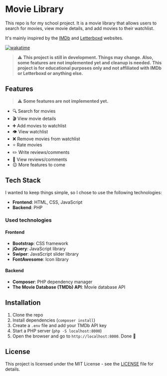 # Movie Library

This repo is for my school project. It is a movie library that allows users to search for movies, view movie details, and add movies to their watchlist.

It's mainly inspired by the [IMDb](https://www.imdb.com/) and [Letterboxd](https://letterboxd.com/) websites.

[![wakatime](https://wakatime.com/badge/user/bc316344-3491-45bf-9757-ebf0dd1cdca6/project/21616891-78a1-4c3f-8e69-604289c1eeb5.svg)](https://wakatime.com/badge/user/bc316344-3491-45bf-9757-ebf0dd1cdca6/project/21616891-78a1-4c3f-8e69-604289c1eeb5)

> :warning: **This project is still in development. Things may change. Also, some features are not implemented yet and cleanup is needed.**
> **This project is for educational purposes only and not affiliated with IMDb or Letterboxd or anything else.**

## Features

> :warning: **Some features are not implemented yet.**

- :mag: Search for movies
- :clapper: View movie details
- :heavy_plus_sign: Add movies to watchlist
- :eye: View watchlist
- :x: Remove movies from watchlist
- :star: Rate movies
- :pencil2: Write reviews/comments
- :speech_balloon: View reviews/comments
- :wink: More features to come

## Tech Stack

I wanted to keep things simple, so I chose to use the following technologies:

- **Frontend**: HTML, CSS, JavaScript
- **Backend**: PHP

### Used technologies

#### Frontend

- **Bootstrap**: CSS framework
- **jQuery**: JavaScript library
- **Swiper**: JavaScript slider library
- **FontAwesome**: Icon library

#### Backend

- **Composer**: PHP dependency manager
- **The Movie Database (TMDb) API**: Movie database API

## Installation

1. Clone the repo
2. Install dependencies (`composer install`)
3. Create a `.env` file and add your TMDb API key
4. Start a PHP server (`php -S localhost:8000`)
5. Open the browser and go to `http://localhost:8000`. Done :tada:

## License

This project is licensed under the MIT License - see the [LICENSE](LICENSE) file for details.
